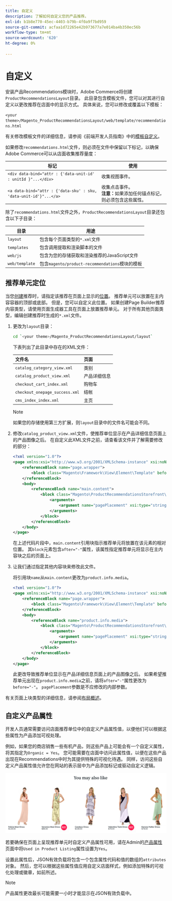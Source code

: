 ```yaml
---
title: 自定义
description: 了解如何自定义您的产品推荐。
exl-id: b1b8e770-45ec-4403-b79b-4f0a9f7bd959
source-git-commit: acfaa1d72265e42b973677a7e014ba4b350ec56b
workflow-type: tm+mt
source-wordcount: '620'
ht-degree: 0%

---
```


# 自定义

安装产品Recommendations模块时，Adobe Commerce将创建`ProductRecommendationsLayout`目录。 此目录包含模板文件，您可以对其进行自定义以更改推荐在店面中的显示方式。 具体来说，您可以修改或覆盖以下模板：

`<your theme>/Magento_ProductRecommendationsLayout/web/template/recommendations.html`

有关修改模板文件的详细信息，请参阅《前端开发人员指南》中的[模板自定义](https://developer.adobe.com/commerce/frontend-core/guide/templates/walkthrough/)。

如果修改`recommendations.html`文件，则必须在文件中保留以下标记，以确保Adobe Commerce可以从店面收集推荐量度：

| 标记 | 使用 |
|---|---|
| `<div data-bind="attr : {'data-unit-id' : unitId }"...</div>` | 收集视图事件。 |
| `<a data-bind="attr : {'data-sku' : sku, 'data-unit-id'}"...</a>` | 收集点击事件。 <br/>**注意：**&#x200B;如果添加任何锚点标记，则必须包含这些属性。 |

除了`recommendations.html`文件之外，`ProductRecommendationsLayout`目录还包含以下子目录：

| 目录 | 用途 |
|---|---|
| `layout` | 包含每个页面类型的`*.xml`文件 |
| `templates` | 包含调用提取和渲染脚本的文件 |
| `web/js` | 包含为您的存储获取和渲染推荐的JavaScript文件 |
| `web/template` | 包含`magento/product-recommendations`模块的模板 |

## 推荐单元定位

当您[创建](create.md)推荐时，请指定该推荐在页面上显示的[位置](placement.md)。 推荐单元可以放置在主内容容器的顶部或底部。 但是，您可以自定义此位置。 如果创建Page Builder推荐内容类型，请使用页面生成器工具在页面上放置推荐单元。 对于所有其他页面类型，编辑创建推荐时生成的`*.xml`文件。

1. 更改为`layout`目录：

   ```bash
   cd `<your theme>/Magento_ProductRecommendationsLayout/layout`
   ```

   下表列出了此目录中存在的XML文件：

   | 文件名 | 页面 |
   |---|---|
   | `catalog_category_view.xml` | 类别 |
   | `catalog_product_view.xml` | 产品详细信息 |
   | `checkout_cart_index.xml` | 购物车 |
   | `checkout_onepage_success.xml` | 结帐 |
   | `cms_index_index.xml` | 主页 |

   >[!NOTE]
   >
   >如果您的存储使用第三方扩展，则`layout`目录中的文件名可能会不同。

1. 修改`catalog_product_view.xml`文件，使推荐单位显示在产品详细信息页面上的产品图像之后。 在自定义此XML文件之前，请查看该文件并了解需要修改的部分：

   ```xml
   <?xml version="1.0"?>
   <page xmlns:xsi="http://www.w3.org/2001/XMLSchema-instance" xsi:noNamespaceSchemaLocation="urn:magento:framework:View/Layout/etc/page_configuration.xsd">
       <referenceBlock name="page.wrapper">
           <block class="Magento\Framework\View\Element\Template" before="-" name="product_recommendations_fetcher" template="Magento_ProductRecommendationsStorefront::fetcher.phtml" />
       </referenceBlock>
       <body>
           <referenceBlock name="main.content">
               <block class="Magento\ProductRecommendationsStorefront\Block\Renderer" after="-" name="product_recommendations_product_below_content" template="Magento_ProductRecommendationsStorefront::renderer.phtml">
                   <arguments>
                       <argument name="pagePlacement" xsi:type="string">below-main-content</argument>
                   </arguments>
               </block>
           </referenceBlock>
       </body>
   </page>
   ```

   在上述代码片段中，`main.content`引用块指示推荐单元将放置在该元素的相对位置。 其`block`元素包含`after="-"`属性，该属性指定推荐单元将显示在主内容块之后的页面上。

1. 让我们通过指定其他内容块来修改此文件。

   将引用块`name`从`main.content`更改为`product.info.media`。

   ```xml
   <?xml version="1.0"?>
   <page xmlns:xsi="http://www.w3.org/2001/XMLSchema-instance" xsi:noNamespaceSchemaLocation="urn:magento:framework:View/Layout/etc/page_configuration.xsd">
       <referenceBlock name="page.wrapper">
           <block class="Magento\Framework\View\Element\Template" before="-" name="product_recommendations_fetcher" template="Magento_ProductRecommendationsStorefront::fetcher.phtml" />
       </referenceBlock>
       <body>
           <referenceBlock name="product.info.media">
               <block class="Magento\ProductRecommendationsStorefront\Block\Renderer" after="-" name="product_recommendations_product_below_content" template="Magento_ProductRecommendationsStorefront::renderer.phtml">
                   <arguments>
                       <argument name="pagePlacement" xsi:type="string">below-main-content</argument>
                   </arguments>
               </block>
           </referenceBlock>
       </body>
   </page>
   ```

   此更改导致推荐单位显示在产品详细信息页面上的产品图像之后。 如果希望推荐单元出现在`product.info.media`之前，请将`after="-"`属性更改为`before="-"`。 `pagePlacement`参数是不应修改的内部参数。

有关页面上块类型的详细信息，请参阅[布局概述](https://developer.adobe.com/commerce/frontend-core/guide/layouts/)。

## 自定义产品属性

开发人员通常需要访问店面推荐单位中的自定义产品属性值，以便他们可以根据这些属性为产品添加可视处理。

例如，如果您的商店销售一些有机产品，则这些产品上可能会有一个自定义属性，将其指定为`Organic = Yes`。 您可能需要在店面中访问此属性值，以便在这些产品出现在Recommendations中时为其提供特殊的可视化待遇。 同样，访问这些自定义产品属性值允许您在网站的表示层中为产品添加标记或驱动自定义逻辑。

![添加徽章](assets/unit-custom.png)

若要确保在页面上呈现推荐单元时自定义产品属性可用，请在Admin的[产品属性](https://experienceleague.adobe.com/docs/commerce-admin/catalog/product-attributes/create/attribute-product-create.html)页面中将`Used in Product Listing`属性设置为`Yes`。

设置此属性后，JSON有效负载将包含一个包含属性代码和值的数组的`attributes`对象。 然后，您可以根据这些属性值应用自定义店面样式，例如添加特殊的可视化处理或徽章，如前所述。

>[!NOTE]
>
>产品属性更改最长可能需要一小时才能显示在JSON有效负载中。

